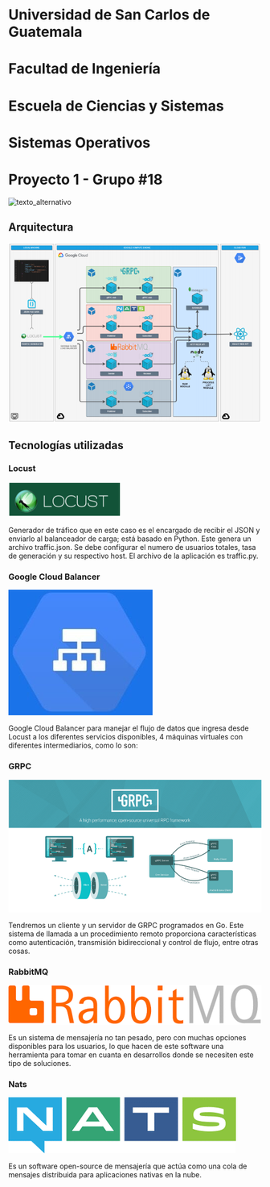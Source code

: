 # Universidad de San Carlos de Guatemala
# Facultad de Ingeniería
# Escuela de Ciencias y Sistemas
# Sistemas Operativos 
# Proyecto 1 - Grupo #18
![texto_alternativo](https://i.pinimg.com/originals/e7/94/6c/e7946c7073fc9df995f6047d17125afe.png)


## Arquitectura
![texto_alternativo](https://github.com/JuanPabloGarciaMonzon/SO1A_G18_Proyecto1/blob/main/images/arquitectura.png)

## Tecnologías utilizadas

### Locust
 ![texto_alternativo](https://github.com/JuanPabloGarciaMonzon/SO1A_G18_Proyecto1/blob/main/images/locust.png)
 
 
Generador de tráfico que en este caso es el encargado de recibir el JSON y enviarlo al balanceador de carga; está basado en Python. Este genera un archivo traffic.json. Se debe configurar el numero de usuarios totales, tasa de generación y su respectivo host. El archivo de la aplicación es traffic.py.


### Google Cloud Balancer
![texto_alternativo](https://github.com/JuanPabloGarciaMonzon/SO1A_G18_Proyecto1/blob/main/images/googleloadbalancer.png)


Google Cloud Balancer para manejar el flujo de datos que ingresa desde Locust a los diferentes servicios disponibles, 4 máquinas virtuales con diferentes intermediarios, como lo son:


### GRPC
![texto_alternativo](https://github.com/JuanPabloGarciaMonzon/SO1A_G18_Proyecto1/blob/main/images/grcp.png)


Tendremos un cliente y un servidor de GRPC programados en Go. Este sistema de llamada a un procedimiento remoto proporciona características como autenticación, transmisión bidireccional y control de flujo, entre otras cosas. 


### RabbitMQ
![texto_alternativo](https://github.com/JuanPabloGarciaMonzon/SO1A_G18_Proyecto1/blob/main/images/rabbitmq.png)

Es un sistema de mensajería no tan pesado, pero con muchas opciones disponibles para los usuarios, lo que hacen de este software una herramienta para tomar en cuanta en desarrollos donde se necesiten este tipo de soluciones.


### Nats
![texto_alternativo](https://github.com/JuanPabloGarciaMonzon/SO1A_G18_Proyecto1/blob/main/images/nats.png)

Es un software open-source de mensajería que actúa como una cola de mensajes distribuida para aplicaciones nativas en la nube.
